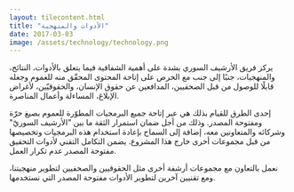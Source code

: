 ```yaml
---
layout: tilecontent.html
title: "الأدوات والمنهجية"
date: 2017-03-03
image: /assets/technology/technology.png
---
```


يركز فريق الأرشيف السوري بشدة على أهمية الشفافية  فيما يتعلق بالأدوات، النتائج، والمنهجيات، جنبًا إلى جنب مع الحرص على إتاحة المحتوى المحقّق منه للعموم وجعله قابلًا للوصول من قبل الصحفيين، المدافعين عن حقوق الإنسان، والحقوقيّين، لأغراض الإبلاغ، المساءلة وأعمال المناصرة.

إحدى الطرق للقيام بذلك هي عبر إتاحة جميع البرمجيات المطوّرة للعموم بصيغ حرّة ومفتوحة المصدر. وذلك من أجل ضمان استمرار الثقة ما بين "الأرشيف السوريّ" وشركائه والمتعاونين معه، إضافة إلى السماح بإعادة استخدام هذه البرمجيات وتخصيصها من قبل مجموعات أخرى خارج هذا المشروع.  يضمن التكامل التقني لأدوات التحقيق مفتوحة المصدر عدم تكرار العمل.

نعمل بالتعاون مع مجموعات أرشفة أخرى مثل الحقوقيين والصحفيين لتطوير منهجيتنا، ومع تقنيين آخرين لتطوير الأدوات مفتوحة المصدر التي نستخدمها.

